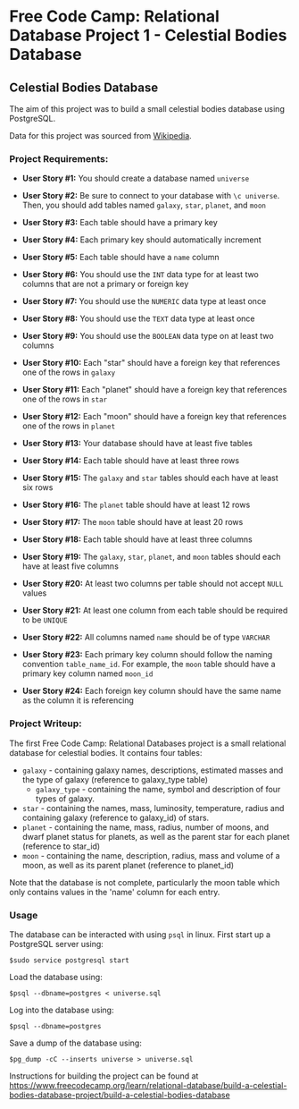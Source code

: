 # Free Code Camp: Relational Database Project 1 - Celestial Bodies Database

## Celestial Bodies Database

The aim of this project was to build a small celestial bodies database using PostgreSQL.

Data for this project was sourced from [Wikipedia](https://www.wikipedia.org/).

### Project Requirements:

- **User Story #1:** You should create a database named `universe`

- **User Story #2:** Be sure to connect to your database with `\c universe`. Then, you should add tables named `galaxy`, `star`, `planet`, and `moon`

- **User Story #3:** Each table should have a primary key

- **User Story #4:** Each primary key should automatically increment

- **User Story #5:** Each table should have a `name` column

- **User Story #6:** You should use the `INT` data type for at least two columns that are not a primary or foreign key

- **User Story #7:** You should use the `NUMERIC` data type at least once

- **User Story #8:** You should use the `TEXT` data type at least once

- **User Story #9:** You should use the `BOOLEAN` data type on at least two columns

- **User Story #10:** Each "star" should have a foreign key that references one of the rows in `galaxy`

- **User Story #11:** Each "planet" should have a foreign key that references one of the rows in `star`

- **User Story #12:** Each "moon" should have a foreign key that references one of the rows in `planet`

- **User Story #13:** Your database should have at least five tables

- **User Story #14:** Each table should have at least three rows

- **User Story #15:** The `galaxy` and `star` tables should each have at least six rows

- **User Story #16:** The `planet` table should have at least 12 rows

- **User Story #17:** The `moon` table should have at least 20 rows

- **User Story #18:** Each table should have at least three columns

- **User Story #19:** The `galaxy`, `star`, `planet`, and `moon` tables should each have at least five columns

- **User Story #20:** At least two columns per table should not accept `NULL` values

- **User Story #21:** At least one column from each table should be required to be `UNIQUE`

- **User Story #22:** All columns named `name` should be of type `VARCHAR`

- **User Story #23:** Each primary key column should follow the naming convention `table_name_id`. For example, the `moon` table should have a primary key column named `moon_id`

- **User Story #24:** Each foreign key column should have the same name as the column it is referencing

### Project Writeup:

The first Free Code Camp: Relational Databases project is a small relational database for celestial bodies. It contains four tables:

- `galaxy` - containing galaxy names, descriptions, estimated masses and the type of galaxy (reference to galaxy_type table)
  - `galaxy_type` - containing the name, symbol and description of four types of galaxy.
- `star` - containing the names, mass, luminosity, temperature, radius and containing galaxy (reference to galaxy_id) of stars.
- `planet` - containing the name, mass, radius, number of moons, and dwarf planet status for planets, as well as the parent star for each planet (reference to star_id)
- `moon` - containing the name, description, radius, mass and volume of a moon, as well as its parent planet (reference to planet_id)

Note that the database is not complete, particularly the moon table which only contains values in the 'name' column for each entry.

### Usage

The database can be interacted with using `psql` in linux. First start up a PostgreSQL server using:

`$sudo service postgresql start`

Load the database using:

`$psql --dbname=postgres < universe.sql`

Log into the database using:

`$psql --dbname=postgres`

Save a dump of the database using:

`$pg_dump -cC --inserts universe > universe.sql`

Instructions for building the project can be found at https://www.freecodecamp.org/learn/relational-database/build-a-celestial-bodies-database-project/build-a-celestial-bodies-database
